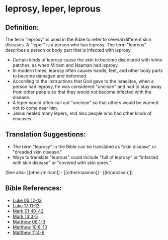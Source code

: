 # leprosy, leper, leprous #

## Definition: ##

The term "leprosy" is used in the Bible to refer to several different skin diseases. A "leper" is a person who has leprosy. The term "leprous" describes a person or body part that is infected with leprosy.

* Certain kinds of leprosy cause the skin to become discolored with white patches, as when Miriam and Naaman had leprosy.
* In modern times, leprosy often causes hands, feet, and other body parts to become damaged and deformed.
* According to the instructions that God gave to the Israelites, when a person had leprosy, he was considered "unclean" and had to stay away from other people so that they would not become infected with the disease.
* A leper would often call out "unclean" so that others would be warned not to come near him.
* Jesus healed many lepers, and also people who had other kinds of diseases.

## Translation Suggestions: ##

* The term "leprosy" in the Bible can be translated as "skin disease" or "dreaded skin disease."
* Ways to translate "leprous" could include  "full of leprosy" or "infected with skin disease" or "covered with skin sores."

(See also: [[other/miriam]] **·** [[other/naaman]] **·** [[kt/unclean]])

## Bible References: ##

* [Luke 05:12-13](en/tn/luk/help/05/12)
* [Luke 17:11-13](en/tn/luk/help/17/11)
* [Mark 01:40-42](en/tn/mrk/help/01/40)
* [Mark 14:3-5](en/tn/mrk/help/14/03)
* [Matthew 08:1-3](en/tn/mat/help/08/01)
* [Matthew 10:8-10](en/tn/mat/help/10/08)
* [Matthew 11:4-6](en/tn/mat/help/11/04)